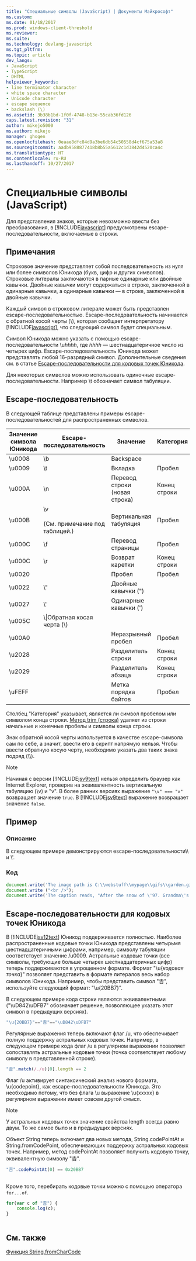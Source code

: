 ```yaml
---
title: "Специальные символы (JavaScript) | Документы Майкрософт"
ms.custom: 
ms.date: 01/18/2017
ms.prod: windows-client-threshold
ms.reviewer: 
ms.suite: 
ms.technology: devlang-javascript
ms.tgt_pltfrm: 
ms.topic: article
dev_langs:
- JavaScript
- TypeScript
- DHTML
helpviewer_keywords:
- line terminator character
- white space character
- Unicode character
- escape sequence
- backslash (\)
ms.assetid: 3b38b1bd-1f0f-4748-b13e-55cab36fd126
caps.latest.revision: "31"
author: mikejo5000
ms.author: mikejo
manager: ghogen
ms.openlocfilehash: 0eaae8dfc84d9a3be6db54c50558d4cf675a53a8
ms.sourcegitcommit: aadb9588877418b8b55a5612c1d3842d4520ca4c
ms.translationtype: HT
ms.contentlocale: ru-RU
ms.lasthandoff: 10/27/2017
---
```

# <a name="special-characters-javascript"></a>Специальные символы (JavaScript)
Для представления знаков, которые невозможно ввести без преобразования, в [!INCLUDE[javascript](../../javascript/includes/javascript-md.md)] предусмотрены escape-последовательности, включаемые в строки.  
  
## <a name="remarks"></a>Примечания  
 Строковое значение представляет собой последовательность из нуля или более символов Юникода (букв, цифр и других символов). Строковые литералы заключаются в парные одинарные или двойные кавычки. Двойные кавычки могут содержаться в строке, заключенной в одинарные кавычки, а одинарные кавычки — в строке, заключенной в двойные кавычки.  
  
 Каждый символ в строковом литерале может быть представлен escape-последовательностью.  Escape-последовательность начинается с обратной косой черты (\\), которая сообщает интерпретатору [!INCLUDE[javascript](../../javascript/includes/javascript-md.md)], что следующий символ будет специальным.  
  
 Символ Юникода можно указать с помощью escape-последовательности \u*hhhh*, где *hhhh* — шестнадцатеричное число из четырех цифр. Escape-последовательность Юникода может представлять любой 16-разрядный символ. Дополнительные сведения см. в статье [Escape-последовательности для кодовых точек Юникода](#CodePoint).  
  
 Для некоторых символов можно использовать одиночные escape-последовательности. Например \t обозначает символ табуляции.  
  
## <a name="escape-sequences"></a>Escape-последовательность  
 В следующей таблице представлены примеры escape-последовательностей для распространенных символов.  
  
|Значение символа Юникода|Escape-последовательность|Значение|Категория|  
|-----------------------------|---------------------|-------------|--------------|  
|\u0008|\b|Backspace||  
|\u0009|\t|Вкладка|Пробел|  
|\u000A|\n|Перевод строки (новая строка)|Конец строки|  
|\u000B|\v<br /><br /> (См. примечание под таблицей.)|Вертикальная табуляция|Пробел|  
|\u000C|\f|Перевод страницы|Пробел|  
|\u000C|\r|Возврат каретки|Конец строки|  
|\u0020||Пробел|Пробел|  
|\u0022|\\"|Двойные кавычки (")||  
|\u0027|\\'|Одинарные кавычки (')||  
|\u005C|\\\|Обратная косая черта (\\)||  
|\u00A0||Неразрывный пробел|Пробел|  
|\u2028||Разделитель строки|Конец строки|  
|\u2029||Разделитель абзаца|Конец строки|  
|\uFEFF||Метка порядка байтов|Пробел|  
  
 Столбец "Категория" указывает, является ли символ пробелом или символом конца строки. [Метод trim (строка)](../../javascript/reference/trim-method-string-javascript.md) удаляет из строки начальные и конечные пробелы и символы конца строки.  
  
 Знак обратной косой черты используется в качестве escape-символа сам по себе, а значит, ввести его в скрипт напрямую нельзя. Чтобы ввести обратную косую черту, необходимо указать два таких знака подряд (\\\\).  
  
> [!NOTE]
>  Начиная с версии [!INCLUDE[jsv9text](../../javascript/includes/jsv9text-md.md)] нельзя определить браузер как Internet Explorer, проверив на эквивалентность вертикальную табуляцию (\v) и "v".  В более ранних версиях выражение `"\v" === "v"` возвращает значение `true`. В [!INCLUDE[jsv9text](../../javascript/includes/jsv9text-md.md)] выражение возвращает значение `false`.  
  
## <a name="example"></a>Пример  
  
### <a name="description"></a>Описание  
 В следующем примере демонстрируются escape-последовательности\\\ и \\'.  
  
### <a name="code"></a>Код  
  
```JavaScript  
document.write('The image path is C:\\webstuff\\mypage\\gifs\\garden.gif.');  
document.write ("<br />");  
document.write('The caption reads, "After the snow of \'97. Grandma\'s house is covered."');  
```  
  
<a name="CodePoint"></a>   
## <a name="unicode-code-point-escape-sequences"></a>Escape-последовательности для кодовых точек Юникода  
 В [!INCLUDE[jsv12text](../../javascript/includes/jsv12text-md.md)] Юникод поддерживается полностью. Наиболее распространенные кодовые точки Юникода представлены четырьмя шестнадцатеричными цифрами, например, символу табуляции соответствует значение /u0009. Астральные кодовые точки (все символы, требующие больше четырех шестнадцатеричных цифр) теперь поддерживаются в упрощенном формате. Формат "\u{*кодовая точка*}" позволяет представить в формате литералов весь набор символов Юникода. Например, чтобы представить символ "𠮷", используйте следующий формат: "\u{20BB7}".  
  
 В следующем примере кода строки являются эквивалентными ("\uD842\uDFB7" обозначает решение, позволяющее указать этот символ в предыдущих версиях).  
  
```JavaScript  
"\u{20BB7}"=="𠮷"=="\uD842\uDFB7"  
```  
  
 Регулярные выражения теперь включают флаг /u, что обеспечивает полную поддержку астральных кодовых точек. Например, в следующем примере кода флаг /u в регулярном выражении позволяет сопоставлять астральные кодовые точки (точка соответствует любому символу в представленной строке).  
  
```JavaScript  
"𠮷".match(/./u)[0].length == 2  
```  
  
 Флаг /u активирует синтаксический анализ нового формата, \u{codepoint}, как escape-последовательности Юникода. Это необходимо потому, что без флага \u выражение \u{xxxxx} в регулярном выражении имеет совсем другой смысл.  
  
> [!NOTE]
>  У астральных кодовых точек значение свойства length всегда равно двум. То же самое было и в предыдущих версиях.  
  
 Объект String теперь включает два новых метода, String.codePointAt и String.fromCodePoint, обеспечивающих поддержку астральных кодовых точек. Например, метод codePointAt позволяет получить кодовую точку, эквивалентную символу "𠮷".  
  
```JavaScript  
"𠮷".codePointAt(0) == 0x20BB7  
  
```  
  
 Кроме того, перебирать кодовые точки можно с помощью оператора `for...of`.  
  
```JavaScript  
for(var c of "𠮷") {  
    console.log(c);  
}  
  
```  
  
## <a name="see-also"></a>См. также  
 [Функция String.fromCharCode](../../javascript/reference/string-fromcharcode-function-javascript.md)